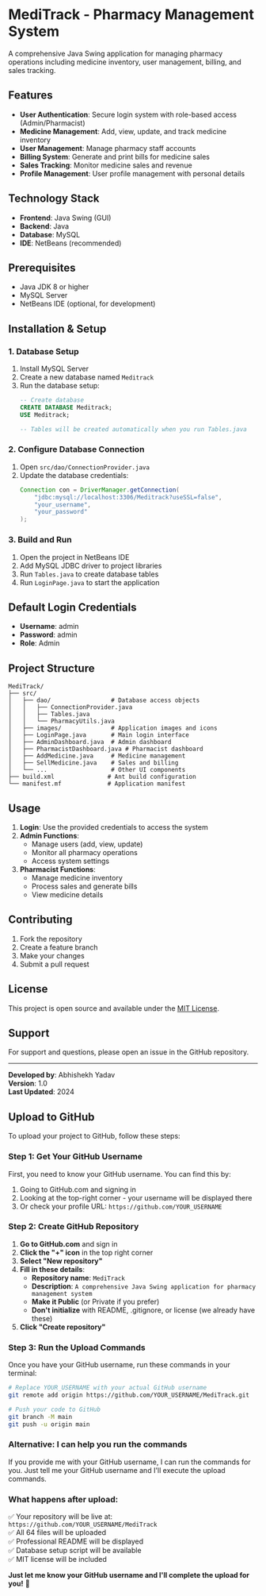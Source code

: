 # MediTrack - Pharmacy Management System

A comprehensive Java Swing application for managing pharmacy operations including medicine inventory, user management, billing, and sales tracking.

## Features

- **User Authentication**: Secure login system with role-based access (Admin/Pharmacist)
- **Medicine Management**: Add, view, update, and track medicine inventory
- **User Management**: Manage pharmacy staff accounts
- **Billing System**: Generate and print bills for medicine sales
- **Sales Tracking**: Monitor medicine sales and revenue
- **Profile Management**: User profile management with personal details

## Technology Stack

- **Frontend**: Java Swing (GUI)
- **Backend**: Java
- **Database**: MySQL
- **IDE**: NetBeans (recommended)

## Prerequisites

- Java JDK 8 or higher
- MySQL Server
- NetBeans IDE (optional, for development)

## Installation & Setup

### 1. Database Setup
1. Install MySQL Server
2. Create a new database named `Meditrack`
3. Run the database setup:
   ```sql
   -- Create database
   CREATE DATABASE Meditrack;
   USE Meditrack;
   
   -- Tables will be created automatically when you run Tables.java
   ```

### 2. Configure Database Connection
1. Open `src/dao/ConnectionProvider.java`
2. Update the database credentials:
   ```java
   Connection con = DriverManager.getConnection(
       "jdbc:mysql://localhost:3306/Meditrack?useSSL=false",
       "your_username", 
       "your_password"
   );
   ```

### 3. Build and Run
1. Open the project in NetBeans IDE
2. Add MySQL JDBC driver to project libraries
3. Run `Tables.java` to create database tables
4. Run `LoginPage.java` to start the application

## Default Login Credentials

- **Username**: admin
- **Password**: admin
- **Role**: Admin

## Project Structure

```
MediTrack/
├── src/
│   ├── dao/                 # Database access objects
│   │   ├── ConnectionProvider.java
│   │   ├── Tables.java
│   │   └── PharmacyUtils.java
│   ├── images/              # Application images and icons
│   ├── LoginPage.java       # Main login interface
│   ├── AdminDashboard.java  # Admin dashboard
│   ├── PharmacistDashboard.java # Pharmacist dashboard
│   ├── AddMedicine.java     # Medicine management
│   ├── SellMedicine.java    # Sales and billing
│   └── ...                  # Other UI components
├── build.xml               # Ant build configuration
└── manifest.mf             # Application manifest
```

## Usage

1. **Login**: Use the provided credentials to access the system
2. **Admin Functions**:
   - Manage users (add, view, update)
   - Monitor all pharmacy operations
   - Access system settings
3. **Pharmacist Functions**:
   - Manage medicine inventory
   - Process sales and generate bills
   - View medicine details

## Contributing

1. Fork the repository
2. Create a feature branch
3. Make your changes
4. Submit a pull request

## License

This project is open source and available under the [MIT License](LICENSE).

## Support

For support and questions, please open an issue in the GitHub repository.

---

**Developed by**: Abhishekh Yadav  
**Version**: 1.0  
**Last Updated**: 2024

## Upload to GitHub

To upload your project to GitHub, follow these steps:

### **Step 1: Get Your GitHub Username**

First, you need to know your GitHub username. You can find this by:
1. Going to GitHub.com and signing in
2. Looking at the top-right corner - your username will be displayed there
3. Or check your profile URL: `https://github.com/YOUR_USERNAME`

### **Step 2: Create GitHub Repository**

1. **Go to GitHub.com** and sign in
2. **Click the "+" icon** in the top right corner
3. **Select "New repository"**
4. **Fill in these details**:
   - **Repository name**: `MediTrack`
   - **Description**: `A comprehensive Java Swing application for pharmacy management system`
   - **Make it Public** (or Private if you prefer)
   - **Don't initialize** with README, .gitignore, or license (we already have these)
5. **Click "Create repository"**

### **Step 3: Run the Upload Commands**

Once you have your GitHub username, run these commands in your terminal:

```bash
# Replace YOUR_USERNAME with your actual GitHub username
git remote add origin https://github.com/YOUR_USERNAME/MediTrack.git

# Push your code to GitHub
git branch -M main
git push -u origin main
```

### **Alternative: I can help you run the commands**

If you provide me with your GitHub username, I can run the commands for you. Just tell me your GitHub username and I'll execute the upload commands.

### **What happens after upload:**

✅ Your repository will be live at: `https://github.com/YOUR_USERNAME/MediTrack`  
✅ All 64 files will be uploaded  
✅ Professional README will be displayed  
✅ Database setup script will be available  
✅ MIT license will be included  

**Just let me know your GitHub username and I'll complete the upload for you!** 🚀